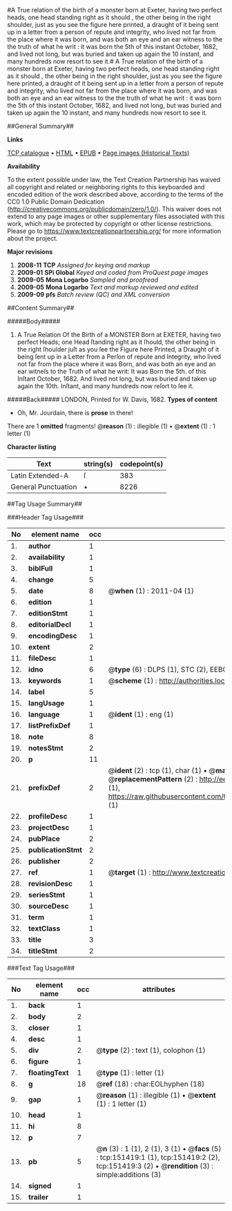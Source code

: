 #A True relation of the birth of a monster born at Exeter, having two perfect heads, one head standing right as it should , the other being in the right shoulder, just as you see the figure here printed, a draught of it being sent up in a letter from a person of repute and integrity, who lived not far from the place where it was born, and was both an eye and an ear witness to the the truth of what he writ : it was born the 5th of this instant October, 1682, and lived not long, but was buried and taken up again the 10 instant, and many hundreds now resort to see it.#
A True relation of the birth of a monster born at Exeter, having two perfect heads, one head standing right as it should , the other being in the right shoulder, just as you see the figure here printed, a draught of it being sent up in a letter from a person of repute and integrity, who lived not far from the place where it was born, and was both an eye and an ear witness to the the truth of what he writ : it was born the 5th of this instant October, 1682, and lived not long, but was buried and taken up again the 10 instant, and many hundreds now resort to see it.

##General Summary##

**Links**

[TCP catalogue](http://www.ota.ox.ac.uk/tcp/)  • 
[HTML](http://tei.it.ox.ac.uk/tcp/Texts-HTML/free/A95/A95194.html)  • 
[EPUB](http://tei.it.ox.ac.uk/tcp/Texts-EPUB/free/A95/A95194.epub) • 
[Page images (Historical Texts)](https://historicaltexts.jisc.ac.uk/eebo-42475258e)

**Availability**

To the extent possible under law, the Text Creation Partnership has waived all copyright and related or neighboring rights to this keyboarded and encoded edition of the work described above, according to the terms of the CC0 1.0 Public Domain Dedication (http://creativecommons.org/publicdomain/zero/1.0/). This waiver does not extend to any page images or other supplementary files associated with this work, which may be protected by copyright or other license restrictions. Please go to https://www.textcreationpartnership.org/ for more information about the project.

**Major revisions**

1. __2008-11__ __TCP__ *Assigned for keying and markup*
1. __2009-01__ __SPi Global__ *Keyed and coded from ProQuest page images*
1. __2009-05__ __Mona Logarbo__ *Sampled and proofread*
1. __2009-05__ __Mona Logarbo__ *Text and markup reviewed and edited*
1. __2009-09__ __pfs__ *Batch review (QC) and XML conversion*

##Content Summary##

#####Body#####

1. A True Relation Of the Birth of a MONSTER Born at EXETER, having two perfect Heads; one Head ſtanding right as it ſhould, the other being in the right ſhoulder juſt as you ſee the Figure here Printed, a Draught of it being ſent up in a Letter from a Perſon of repute and Integrity, who lived not far from the place where it was Born, and was both an eye and an ear witneſs to the Truth of what he writ: It was Born the 5th. of this Inſtant October, 1682. And lived not long, but was buried and taken up again the 10th. Inſtant, and many hundreds now reſort to ſee it.

#####Back#####
LONDON, Printed for W. Davis, 1682.
**Types of content**

  * Oh, Mr. Jourdain, there is **prose** in there!

There are 1 **omitted** fragments! 
 @__reason__ (1) : illegible (1)  •  @__extent__ (1) : 1 letter (1)

**Character listing**


|Text|string(s)|codepoint(s)|
|---|---|---|
|Latin Extended-A|ſ|383|
|General Punctuation|•|8226|

##Tag Usage Summary##

###Header Tag Usage###

|No|element name|occ|attributes|
|---|---|---|---|
|1.|__author__|1||
|2.|__availability__|1||
|3.|__biblFull__|1||
|4.|__change__|5||
|5.|__date__|8| @__when__ (1) : 2011-04 (1)|
|6.|__edition__|1||
|7.|__editionStmt__|1||
|8.|__editorialDecl__|1||
|9.|__encodingDesc__|1||
|10.|__extent__|2||
|11.|__fileDesc__|1||
|12.|__idno__|6| @__type__ (6) : DLPS (1), STC (2), EEBO-CITATION (1), OCLC (1), VID (1)|
|13.|__keywords__|1| @__scheme__ (1) : http://authorities.loc.gov/ (1)|
|14.|__label__|5||
|15.|__langUsage__|1||
|16.|__language__|1| @__ident__ (1) : eng (1)|
|17.|__listPrefixDef__|1||
|18.|__note__|8||
|19.|__notesStmt__|2||
|20.|__p__|11||
|21.|__prefixDef__|2| @__ident__ (2) : tcp (1), char (1)  •  @__matchPattern__ (2) : ([0-9\-]+):([0-9IVX]+) (1), (.+) (1)  •  @__replacementPattern__ (2) : http://eebo.chadwyck.com/downloadtiff?vid=$1&page=$2 (1), https://raw.githubusercontent.com/textcreationpartnership/Texts/master/tcpchars.xml#$1 (1)|
|22.|__profileDesc__|1||
|23.|__projectDesc__|1||
|24.|__pubPlace__|2||
|25.|__publicationStmt__|2||
|26.|__publisher__|2||
|27.|__ref__|1| @__target__ (1) : http://www.textcreationpartnership.org/docs/. (1)|
|28.|__revisionDesc__|1||
|29.|__seriesStmt__|1||
|30.|__sourceDesc__|1||
|31.|__term__|1||
|32.|__textClass__|1||
|33.|__title__|3||
|34.|__titleStmt__|2||


###Text Tag Usage###

|No|element name|occ|attributes|
|---|---|---|---|
|1.|__back__|1||
|2.|__body__|2||
|3.|__closer__|1||
|4.|__desc__|1||
|5.|__div__|2| @__type__ (2) : text (1), colophon (1)|
|6.|__figure__|1||
|7.|__floatingText__|1| @__type__ (1) : letter (1)|
|8.|__g__|18| @__ref__ (18) : char:EOLhyphen (18)|
|9.|__gap__|1| @__reason__ (1) : illegible (1)  •  @__extent__ (1) : 1 letter (1)|
|10.|__head__|1||
|11.|__hi__|8||
|12.|__p__|7||
|13.|__pb__|5| @__n__ (3) : 1 (1), 2 (1), 3 (1)  •  @__facs__ (5) : tcp:151419:1 (1), tcp:151419:2 (2), tcp:151419:3 (2)  •  @__rendition__ (3) : simple:additions (3)|
|14.|__signed__|1||
|15.|__trailer__|1||
